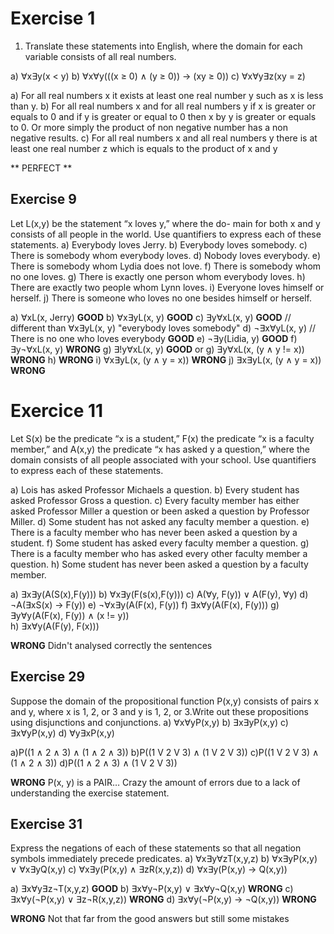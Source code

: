 # Exercise 1

1. Translate these statements into English, where the domain
for each variable consists of all real numbers.

a) ∀x∃y(x < y)
b) ∀x∀y(((x ≥ 0) ∧ (y ≥ 0)) → (xy ≥ 0))
c) ∀x∀y∃z(xy = z)

a) For all real numbers x it exists at least one real number y such as x is less than y.
b) For all real numbers x and for all real numbers y if x is greater or equals to 0 and if y is greater or equal to 0 then x by y is greater or equals to 0. Or more simply the product of non negative number has a non negative results.
c) For all real numbers x and all real numbers y there is at least one real number z which is equals to the product of x and y

** PERFECT **

## Exercise 9

Let L(x,y) be the statement “x loves y,” where the do-
main for both x and y consists of all people in the world.
Use quantifiers to express each of these statements.
a) Everybody loves Jerry.
b) Everybody loves somebody.
c) There is somebody whom everybody loves.
d) Nobody loves everybody.
e) There is somebody whom Lydia does not love.
f) There is somebody whom no one loves.
g) There is exactly one person whom everybody loves.
h) There are exactly two people whom Lynn loves.
i) Everyone loves himself or herself.
j) There is someone who loves no one besides himself
or herself.

a) ∀xL(x, Jerry) **GOOD**
b) ∀x∃yL(x, y) **GOOD**
c) ∃y∀xL(x, y) **GOOD** // different than ∀x∃yL(x, y) "everybody loves somebody"
d) ¬∃x∀yL(x, y) // There is no one who loves everybody **GOOD**
e) ¬∃y(Lidia, y) **GOOD**
f) ∃y¬∀xL(x, y)  **WRONG**
g) ∃!y∀xL(x, y) **GOOD**
or g) ∃y∀xL(x, (y ∧ y != x)) **WRONG**
h) **WRONG**
i) ∀x∃yL(x, (y ∧ y = x)) **WRONG**
j) ∃x∃yL(x, (y ∧ y = x)) **WRONG**

# Exercice 11 

Let S(x) be the predicate “x is a student,” F(x) the predicate “x is a faculty member,” and A(x,y) the predicate
“x has asked y a question,” where the domain consists of
all people associated with your school. Use quantifiers to
express each of these statements.

a) Lois has asked Professor Michaels a question.
b) Every student has asked Professor Gross a question.
c) Every faculty member has either asked Professor
Miller a question or been asked a question by Professor Miller.
d) Some student has not asked any faculty member a
question.
e) There is a faculty member who has never been asked
a question by a student.
f) Some student has asked every faculty member a question.
g) There is a faculty member who has asked every other
faculty member a question.
h) Some student has never been asked a question by a
faculty member.

a) ∃x∃y(A(S(x),F(y)))
b) ∀x∃y(F(s(x),F(y)))
c) A(∀y, F(y)) ∨ A(F(y), ∀y)
d) ¬A(∃xS(x) -> F(y))
e) ¬∀x∃y(A(F(x), F(y))
f) ∃x∀y(A(F(x), F(y)))
g) ∃y∀y(A(F(x), F(y)) ∧ (x != y))  
h) ∃x∀y(A(F(y), F(x)))

**WRONG** Didn't analysed correctly the sentences

## Exercise 29 

Suppose the domain of the propositional function P(x,y)
consists of pairs x and y, where x is 1, 2, or 3 and y is
1, 2, or 3.Write out these propositions using disjunctions
and conjunctions.
a) ∀x∀yP(x,y) 
b) ∃x∃yP(x,y)
c) ∃x∀yP(x,y) 
d) ∀y∃xP(x,y)

a)P((1 ∧ 2 ∧ 3) ∧ (1 ∧ 2 ∧ 3))
b)P((1 V 2 V 3) ∧ (1 V 2 V 3))
c)P((1 V 2 V 3) ∧ (1 ∧ 2 ∧ 3))
d)P((1 ∧ 2 ∧ 3) ∧ (1 V 2 V 3))

**WRONG** P(x, y) is a PAIR…
Crazy the amount of errors due to a lack of understanding the exercise statement.

## Exercise 31

Express the negations of each of these statements so that
all negation symbols immediately precede predicates.
a) ∀x∃y∀zT(x,y,z)
b) ∀x∃yP(x,y) ∨ ∀x∃yQ(x,y)
c) ∀x∃y(P(x,y) ∧ ∃zR(x,y,z))
d) ∀x∃y(P(x,y) → Q(x,y))

a) ∃x∀y∃z¬T(x,y,z) **GOOD**
b) ∃x∀y¬P(x,y) ∨ ∃x∀y¬Q(x,y) **WRONG**
c) ∃x∀y(¬P(x,y) ∨ ∃z¬R(x,y,z)) **WRONG** 
d) ∃x∀y(¬P(x,y) → ¬Q(x,y)) **WRONG** 

**WRONG** Not that far from the good answers but still some mistakes


